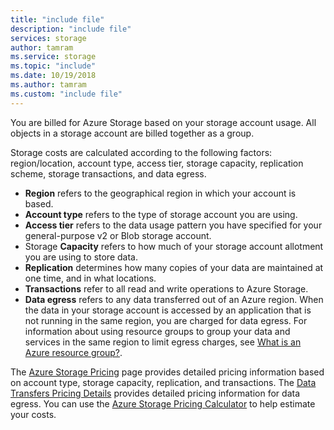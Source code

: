 ```yaml
---
title: "include file"
description: "include file"
services: storage
author: tamram
ms.service: storage
ms.topic: "include"
ms.date: 10/19/2018
ms.author: tamram
ms.custom: "include file"
---
```


You are billed for Azure Storage based on your storage account usage. All objects in a storage account are billed together as a group. 

Storage costs are calculated according to the following factors: region/location, account type, access tier, storage capacity, replication scheme, storage transactions, and data egress.

* **Region** refers to the geographical region in which your account is based.
* **Account type** refers to the type of storage account you are using. 
* **Access tier** refers to the data usage pattern you have specified for your general-purpose v2 or Blob storage account.
* Storage **Capacity** refers to how much of your storage account allotment you are using to store data.
* **Replication** determines how many copies of your data are maintained at one time, and in what locations.
* **Transactions** refer to all read and write operations to Azure Storage.
* **Data egress** refers to any data transferred out of an Azure region. When the data in your storage account is accessed by an application that is not running in the same region, you are charged for data egress. For information about using resource groups to group your data and services in the same region to limit egress charges, see [What is an Azure resource group?](https://docs.microsoft.com/azure/architecture/cloud-adoption/getting-started/azure-resource-access#what-is-an-azure-resource-group). 

The [Azure Storage Pricing](https://azure.microsoft.com/pricing/details/storage/) page provides detailed pricing information based on account type, storage capacity, replication, and transactions. The [Data Transfers Pricing Details](https://azure.microsoft.com/pricing/details/data-transfers/) provides detailed pricing information for data egress. You can use the [Azure Storage Pricing Calculator](https://azure.microsoft.com/pricing/calculator/?scenario=data-management) to help estimate your costs.

